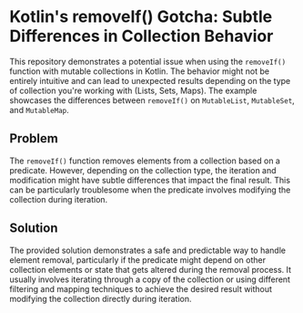 # Kotlin's removeIf() Gotcha: Subtle Differences in Collection Behavior

This repository demonstrates a potential issue when using the `removeIf()` function with mutable collections in Kotlin.  The behavior might not be entirely intuitive and can lead to unexpected results depending on the type of collection you're working with (Lists, Sets, Maps).  The example showcases the differences between `removeIf()` on `MutableList`, `MutableSet`, and `MutableMap`.

## Problem

The `removeIf()` function removes elements from a collection based on a predicate. However, depending on the collection type, the iteration and modification might have subtle differences that impact the final result. This can be particularly troublesome when the predicate involves modifying the collection during iteration.

## Solution

The provided solution demonstrates a safe and predictable way to handle element removal, particularly if the predicate might depend on other collection elements or state that gets altered during the removal process.  It usually involves iterating through a copy of the collection or using different filtering and mapping techniques to achieve the desired result without modifying the collection directly during iteration.
